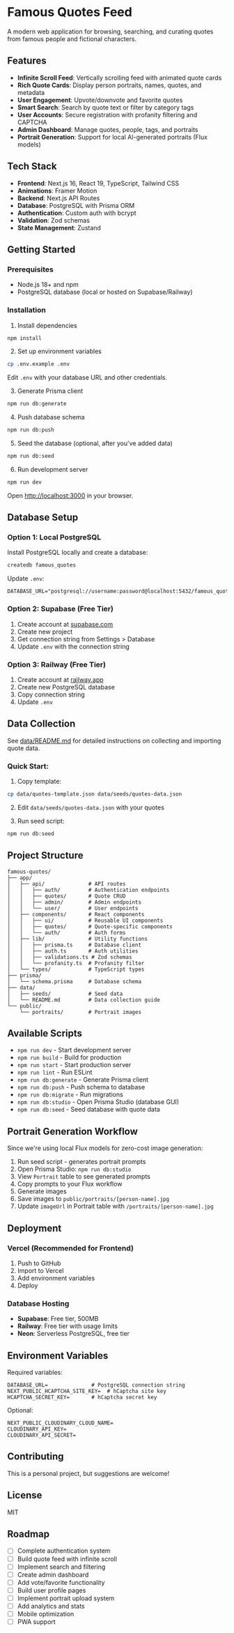 # Famous Quotes Feed

A modern web application for browsing, searching, and curating quotes from famous people and fictional characters.

## Features

- **Infinite Scroll Feed**: Vertically scrolling feed with animated quote cards
- **Rich Quote Cards**: Display person portraits, names, quotes, and metadata
- **User Engagement**: Upvote/downvote and favorite quotes
- **Smart Search**: Search by quote text or filter by category tags
- **User Accounts**: Secure registration with profanity filtering and CAPTCHA
- **Admin Dashboard**: Manage quotes, people, tags, and portraits
- **Portrait Generation**: Support for local AI-generated portraits (Flux models)

## Tech Stack

- **Frontend**: Next.js 16, React 19, TypeScript, Tailwind CSS
- **Animations**: Framer Motion
- **Backend**: Next.js API Routes
- **Database**: PostgreSQL with Prisma ORM
- **Authentication**: Custom auth with bcrypt
- **Validation**: Zod schemas
- **State Management**: Zustand

## Getting Started

### Prerequisites

- Node.js 18+ and npm
- PostgreSQL database (local or hosted on Supabase/Railway)

### Installation

1. Install dependencies
```bash
npm install
```

2. Set up environment variables
```bash
cp .env.example .env
```

Edit `.env` with your database URL and other credentials.

3. Generate Prisma client
```bash
npm run db:generate
```

4. Push database schema
```bash
npm run db:push
```

5. Seed the database (optional, after you've added data)
```bash
npm run db:seed
```

6. Run development server
```bash
npm run dev
```

Open [http://localhost:3000](http://localhost:3000) in your browser.

## Database Setup

### Option 1: Local PostgreSQL

Install PostgreSQL locally and create a database:
```bash
createdb famous_quotes
```

Update `.env`:
```
DATABASE_URL="postgresql://username:password@localhost:5432/famous_quotes"
```

### Option 2: Supabase (Free Tier)

1. Create account at [supabase.com](https://supabase.com)
2. Create new project
3. Get connection string from Settings > Database
4. Update `.env` with the connection string

### Option 3: Railway (Free Tier)

1. Create account at [railway.app](https://railway.app)
2. Create new PostgreSQL database
3. Copy connection string
4. Update `.env`

## Data Collection

See [data/README.md](./data/README.md) for detailed instructions on collecting and importing quote data.

### Quick Start:

1. Copy template:
```bash
cp data/quotes-template.json data/seeds/quotes-data.json
```

2. Edit `data/seeds/quotes-data.json` with your quotes

3. Run seed script:
```bash
npm run db:seed
```

## Project Structure

```
famous-quotes/
├── app/
│   ├── api/              # API routes
│   │   ├── auth/         # Authentication endpoints
│   │   ├── quotes/       # Quote CRUD
│   │   ├── admin/        # Admin endpoints
│   │   └── user/         # User endpoints
│   ├── components/       # React components
│   │   ├── ui/           # Reusable UI components
│   │   ├── quotes/       # Quote-specific components
│   │   └── auth/         # Auth forms
│   ├── lib/              # Utility functions
│   │   ├── prisma.ts     # Database client
│   │   ├── auth.ts       # Auth utilities
│   │   ├── validations.ts # Zod schemas
│   │   └── profanity.ts  # Profanity filter
│   └── types/            # TypeScript types
├── prisma/
│   └── schema.prisma     # Database schema
├── data/
│   ├── seeds/            # Seed data
│   └── README.md         # Data collection guide
└── public/
    └── portraits/        # Portrait images
```

## Available Scripts

- `npm run dev` - Start development server
- `npm run build` - Build for production
- `npm run start` - Start production server
- `npm run lint` - Run ESLint
- `npm run db:generate` - Generate Prisma client
- `npm run db:push` - Push schema to database
- `npm run db:migrate` - Run migrations
- `npm run db:studio` - Open Prisma Studio (database GUI)
- `npm run db:seed` - Seed database with quote data

## Portrait Generation Workflow

Since we're using local Flux models for zero-cost image generation:

1. Run seed script - generates portrait prompts
2. Open Prisma Studio: `npm run db:studio`
3. View `Portrait` table to see generated prompts
4. Copy prompts to your Flux workflow
5. Generate images
6. Save images to `public/portraits/[person-name].jpg`
7. Update `imageUrl` in Portrait table with `/portraits/[person-name].jpg`

## Deployment

### Vercel (Recommended for Frontend)

1. Push to GitHub
2. Import to Vercel
3. Add environment variables
4. Deploy

### Database Hosting

- **Supabase**: Free tier, 500MB
- **Railway**: Free tier with usage limits
- **Neon**: Serverless PostgreSQL, free tier

## Environment Variables

Required variables:

```env
DATABASE_URL=              # PostgreSQL connection string
NEXT_PUBLIC_HCAPTCHA_SITE_KEY=  # hCaptcha site key
HCAPTCHA_SECRET_KEY=       # hCaptcha secret key
```

Optional:

```env
NEXT_PUBLIC_CLOUDINARY_CLOUD_NAME=
CLOUDINARY_API_KEY=
CLOUDINARY_API_SECRET=
```

## Contributing

This is a personal project, but suggestions are welcome!

## License

MIT

## Roadmap

- [ ] Complete authentication system
- [ ] Build quote feed with infinite scroll
- [ ] Implement search and filtering
- [ ] Create admin dashboard
- [ ] Add vote/favorite functionality
- [ ] Build user profile pages
- [ ] Implement portrait upload system
- [ ] Add analytics and stats
- [ ] Mobile optimization
- [ ] PWA support
